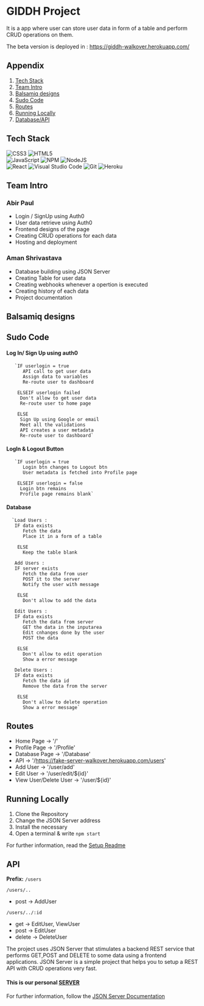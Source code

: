 # GIDDH Project
It is a app where user can store user data in form of a table and perform CRUD operations on them.

The beta version is deployed in : https://giddh-walkover.herokuapp.com/

## Appendix 
1. [Tech Stack](#tech-stack)
2. [Team Intro](#team-intro)
3. [Balsamiq designs](#balsamiq-designs)
4. [Sudo Code](#sudo-code)
5. [Routes](#routes)
6. [Running Locally](#running-locally)
7. [Database/API](#api)

## Tech Stack
![CSS3](https://img.shields.io/badge/css3-%231572B6.svg?style=for-the-badge&logo=css3&logoColor=white)
![HTML5](https://img.shields.io/badge/html5-%23E34F26.svg?style=for-the-badge&logo=html5&logoColor=white)<br />
![JavaScript](https://img.shields.io/badge/javascript-%23323330.svg?style=for-the-badge&logo=javascript&logoColor=%23F7DF1E)
![NPM](https://img.shields.io/badge/NPM-%23000000.svg?style=for-the-badge&logo=npm&logoColor=white)
![NodeJS](https://img.shields.io/badge/node.js-6DA55F?style=for-the-badge&logo=node.js&logoColor=white)<br />
![React](https://img.shields.io/badge/react-%2320232a.svg?style=for-the-badge&logo=react&logoColor=%2361DAFB)
![Visual Studio Code](https://img.shields.io/badge/Visual%20Studio%20Code-0078d7.svg?style=for-the-badge&logo=visual-studio-code&logoColor=white)
![Git](https://img.shields.io/badge/git-%23F05033.svg?style=for-the-badge&logo=git&logoColor=white)
![Heroku](https://img.shields.io/badge/heroku-%23430098.svg?style=for-the-badge&logo=heroku&logoColor=white)

## Team Intro
### Abir Paul
* Login / SignUp using Auth0
* User data retrieve using Auth0
* Frontend designs of the page
* Creating CRUD operations for each data
* Hosting and deployment 

### Aman Shrivastava
* Database building using JSON Server
* Creating Table for user data
* Creating webhooks whenever a opertion is executed
* Creating history of each data
* Project documentation 

## Balsamiq designs

## Sudo Code
#### Log In/ Sign Up using auth0
 
       `IF userlogin = true
          API call to get user data
          Assign data to variables
          Re-route user to dashboard
       
        ELSEIF userlogin failed 
         Don't allow to get user data
         Re-route user to home page 
        
        ELSE
         Sign Up using Google or email
         Meet all the validations
         API creates a user metadata
         Re-route user to dashboard`

#### LogIn & Logout Button
 
       `IF userlogin = true
          Login btn changes to Logout btn
          User metadata is fetched into Profile page
       
        ELSEIF userlogin = false 
         Login btn remains
         Profile page remains blank`

#### Database 
 
      `Load Users :
       IF data exists
          Fetch the data 
          Place it in a form of a table
          
        ELSE 
          Keep the table blank
          
       Add Users :
       IF server exists
          Fetch the data from user 
          POST it to the server
          Notify the user with message
          
        ELSE 
          Don't allow to add the data
        
       Edit Users :
       IF data exists
          Fetch the data from server
          GET the data in the inputarea
          Edit cnhanges done by the user
          POST the data
          
        ELSE 
          Don't allow to edit operation
          Show a error message
          
       Delete Users :
       IF data exists
          Fetch the data id
          Remove the data from the server
          
        ELSE 
          Don't allow to delete operation
          Show a error message`
          
## Routes
* Home Page -> '/'
* Profile Page -> '/Profile'
* Database Page -> '/Database'
* API -> '/https://fake-server-walkover.herokuapp.com/users'
* Add User -> '/user/add'
* Edit User -> '/user/edit/${id}'
* View User/Delete User -> '/user/${id}'


## Running Locally 
1. Clone the Repository 
2. Change the JSON Server address
3. Install the necessary
4. Open a terminal & write `npm start`

For further information, read the [Setup Readme](https://github.com/wandererabir/giddh/blob/main/Readme-setup.md) 

## API
**Prefix:** `/users`

`/users/..`

* post -> AddUser

`/users/../:id`

* get -> EditUser, ViewUser
* post -> EditUser
* delete -> DeleteUser

The project uses JSON Server that stimulates a backend REST service that performs GET,POST and DELETE to some data using a frontend applications. JSON Server is a simple project that helps you to setup a REST API with CRUD operations very fast.

#### This is our personal [SERVER](https://fake-server-walkover.herokuapp.com/)

For further information, follow the [JSON Server Documentation](https://www.npmjs.com/package/json-server#getting-started)





